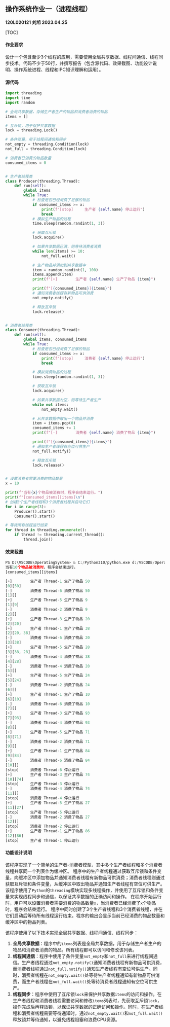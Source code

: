 ## 操作系统作业一（进程线程）

**120L020121 刘旭 2023.04.25**

[TOC]

#### 作业要求

设计一个包含至少3个线程的应用，需要使用全局共享数据、线程间通信、线程同步技术。代码不少于50行，并撰写报告（包含源代码、效果截图、功能设计说明、操作系统进程、线程和IPC知识理解和运用）。

#### 源代码

```python
import threading
import time
import random

# 全局共享数据，存储生产者生产的物品和消费者消费的物品
items = []

# 互斥锁，用于保护共享数据
lock = threading.Lock()

# 条件变量，用于线程间通信和同步
not_empty = threading.Condition(lock)
not_full = threading.Condition(lock)

# 消费者已消费的物品数量
consumed_items = 0


# 生产者线程类
class Producer(threading.Thread):
    def run(self):
        global items
        while True:
            # 检查是否已经消费了足够的物品
            if consumed_items >= x:
                print(f"[stop]     生产者 {self.name} 停止运行")
                break
            # 模拟生产物品的过程
            time.sleep(random.randint(1, 3))

            # 获取互斥锁
            lock.acquire()

            # 如果共享数据已满，则等待消费者消费
            while len(items) >= 10:
                not_full.wait()

            # 生产物品并添加到共享数据中
            item = random.randint(1, 100)
            items.append(item)
            print(f"[+]        生产者 {self.name} 生产了物品 {item}")

            print(f"[{consumed_items}]{items}")
            # 通知消费者线程有新物品可供消费
            not_empty.notify()

            # 释放互斥锁
            lock.release()


# 消费者线程类
class Consumer(threading.Thread):
    def run(self):
        global items, consumed_items
        while True:
            # 检查是否已经消费了足够的物品
            if consumed_items >= x:
                print(f"[stop]     消费者 {self.name} 停止运行")
                break

            # 模拟消费物品的过程
            time.sleep(random.randint(1, 3))

            # 获取互斥锁
            lock.acquire()

            # 如果共享数据为空，则等待生产者生产
            while not items:
                not_empty.wait()

            # 从共享数据中取出一个物品并消费
            item = items.pop(0)
            consumed_items += 1
            print(f"[-]        消费者 {self.name} 消费了物品 {item}")

            print(f"[{consumed_items}]{items}")
            # 通知生产者线程有空位可供生产
            not_full.notify()

            # 释放互斥锁
            lock.release()


# 设置消费者需要消费的物品数量
x = 10

print(f"当有{x}个物品被消费时，程序会结束运行。")
print(f"[consumed_items][items]\n")
# 创建3个生产者线程和3个消费者线程并启动它们
for i in range(3):
    Producer().start()
    Consumer().start()

# 等待所有线程运行结束
for thread in threading.enumerate():
    if thread != threading.current_thread():
        thread.join()


```

#### 效果截图

```python
PS D:\VSCODE\OperatingSystem> & C:/Python310/python.exe d:/VSCODE/OperatingSystem/Homework1/multi_threads.py
当有10个物品被消费时，程序会结束运行。
[consumed_items][items]

[+]        生产者 Thread-1 生产了物品 50
[0][50]
[-]        消费者 Thread-6 消费了物品 50
[1][]
[+]        生产者 Thread-5 生产了物品 9
[1][9]
[-]        消费者 Thread-2 消费了物品 9
[2][]
[+]        生产者 Thread-3 生产了物品 20
[2][20]
[+]        生产者 Thread-1 生产了物品 38
[2][20, 38]
[-]        消费者 Thread-6 消费了物品 20
[3][38]
[+]        生产者 Thread-5 生产了物品 28
[3][38, 28]
[-]        消费者 Thread-4 消费了物品 38
[4][28]
[-]        消费者 Thread-4 消费了物品 28
[5][]
[+]        生产者 Thread-5 生产了物品 24
[5][24]
[-]        消费者 Thread-2 消费了物品 24
[6][]
[+]        生产者 Thread-1 生产了物品 10
[6][10]
[-]        消费者 Thread-6 消费了物品 10
[7][]
[+]        生产者 Thread-3 生产了物品 93
[7][93]
[-]        消费者 Thread-4 消费了物品 93
[8][]
[+]        生产者 Thread-5 生产了物品 71
[8][71]
[-]        消费者 Thread-2 消费了物品 71
[9][]
[+]        生产者 Thread-1 生产了物品 84
[9][84]
[-]        消费者 Thread-6 消费了物品 84
[10][]
[stop]     消费者 Thread-6 停止运行
[+]        生产者 Thread-3 生产了物品 74
[10][74]
[stop]     生产者 Thread-3 停止运行
[-]        消费者 Thread-4 消费了物品 74
[11][]
[stop]     消费者 Thread-4 停止运行
[+]        生产者 Thread-5 生产了物品 27
[11][27]
[stop]     生产者 Thread-5 停止运行
[-]        消费者 Thread-2 消费了物品 27
[12][]
[stop]     消费者 Thread-2 停止运行
[+]        生产者 Thread-1 生产了物品 86
[12][86]
[stop]     生产者 Thread-1 停止运行
```

#### 功能设计说明

该程序实现了一个简单的生产者-消费者模型，其中多个生产者线程和多个消费者线程共享同一个列表作为缓冲区。 程序中的生产者线程通过获取互斥锁和条件变量，向缓冲区中添加物品并通知消费者线程有新物品可供消费；消费者线程则通过获取互斥锁和条件变量，从缓冲区中取出物品并通知生产者线程有空位可供生产。 该程序使用了`Python`的`threading`模块实现多线程操作，并使用了互斥锁和条件变量来实现线程同步和通信，以保证共享数据的正确访问和操作。 在程序开始运行时，用户可以设置消费者需要消费的物品数量`x`，当消费者已经消费了`x`个物品时，程序会结束运行。 程序中同时创建了3个生产者线程和3个消费者线程，并在它们启动后等待所有线程运行结束。程序的输出会显示当前已经消费的物品数量和缓冲区中的物品列表。

该程序使用了以下技术实现全局共享数据、线程间通信、线程同步： 

1. **全局共享数据**：程序中的`items`列表是全局共享数据，用于存储生产者生产的物品和消费者消费的物品。所有线程都可以访问和修改该列表。 
2. **线程间通信**：程序中使用了条件变量`not_empty`和`not_full`来进行线程间通信。生产者线程通过`not_empty.notify()`通知消费者线程有新物品可供消费，而消费者线程通过`not_full.notify()`通知生产者线程有空位可供生产。同时，消费者线程在`not_empty.wait()`处等待生产者线程通知有新物品可供消费，而生产者线程在`not_full.wait()`处等待消费者线程通知有空位可供生产。 
3. **线程同步**：程序中使用了互斥锁`lock`来保护共享数据`items`的访问和操作。在生产者线程和消费者线程需要访问和修改`items`列表时，先获取互斥锁`lock`，操作完成后再释放锁，以保证共享数据的正确访问和操作。同时，在生产者线程和消费者线程需要等待通知时，通过`not_empty.wait()`和`not_full.wait()`释放锁并等待通知，以避免线程阻塞和浪费CPU资源。